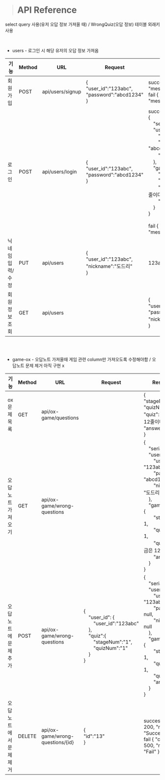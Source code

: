 > # API Reference

select query 사용(유저 오답 정보 가져올 때) / WrongQuiz(오답 정보) 테이블 외래키 사용

<br/>

* users - 로그인 시 해당 유저의 오답 정보 가져옴

|기능|Method|URL|Request|Response|
|----------|-----|---------|-----------|-------------|
  |회원가입   |POST|api/users/signup|{<br/>"user_id":"123abc",<br/> "password":"abcd1234"<br/>}|succes { "code" : 200, "message" : "Success" }<br/>fail { "code" : 500, "message" : "Fail" }|
|로그인|POST|api/users/login|{<br/>"user_id":"123abc",<br/> "password":"abcd1234"<br/>}|succes<br/>{<br/>&emsp;"serial_id": 1,<br/>&emsp;"user_id": {<br/>&emsp;&emsp;"user_id": "123abc",<br/>&emsp;&emsp;"password": "abcd1234",<br/>&emsp;&emsp;"nickname": "도드리"<br/>&emsp;},<br/>&emsp;"gameOXQuiz": {<br/>&emsp;&emsp;"stageNum": 1,<br/>&emsp;&emsp;"quizNum": 1,<br/>&emsp;&emsp;"quiz": "가야금은 12줄이다."<br/>&emsp;&emsp;"answer": 1<br/>&emsp;}<br/>}<br><br/>fail { "code" : 500, "message" : "Fail" }|
|닉네임 입력/수정|PUT|api/users|{<br/>"user_id":"123abc",<br/> "nickname":"도드리"<br/>}|123abc|
|회원 정보 조회|GET|api/users||{<br/>"user_id":"123abc",<br/> "password":"abcd1234",<br/> "nickname":"도드리"<br/>}|

<br/><br/>

* game-ox - 오답노트 가져올때 게임 관련 column만 가져오도록 수정해야함 / 오답노트 문제 제거 아직 구현 x

|기능|Method|URL|Request|Response|
|----------|-----|---------|-----------|-------------|
  |ox문제 목록|GET|api/ox-game/questions||{<br/>"stageNum":1,<br/> "quizNum":1,<br/>"quiz":"가야금은 12줄이다.",<br/>"answer":1<br/>}|
|오답노트 가져오기|GET|api/ox-game/wrong-questions||{<br/>&emsp;"serial_id": 1,<br/>&emsp;"user_id": {<br/>&emsp;&emsp;"user_id": "123abc",<br/>&emsp;&emsp;"password": "abcd1234",<br/>&emsp;&emsp;"nickname": "도드리"<br/>&emsp;},<br/>&emsp;"gameOXQuiz": {<br/>&emsp;&emsp;"stageNum": 1,<br/>&emsp;&emsp;"quizNum": 1,<br/>&emsp;&emsp;"quiz": "가야금은 12줄이다."<br/>&emsp;&emsp;"answer": 1<br/>&emsp;}<br/>}|
|오답노트에 문제 추가|POST|api/ox-game/wrong-questions|{<br/>&emsp;"user_id": {<br/>&emsp;&emsp;"user_id":"123abc"<br/>&emsp;},<br/>&emsp;"quiz":{<br/>&emsp;&emsp;"stageNum":"1",<br/>&emsp;&emsp;"quizNum":"1"<br>&emsp;}<br/>}|{<br/>&emsp;"serial_id": 1,<br/>&emsp;"user_id": {<br/>&emsp;&emsp;"user_id": "123abc",<br/>&emsp;&emsp;"password": null,<br/>&emsp;&emsp;"nickname": null<br/>&emsp;},<br/>&emsp;"gameOXQuiz": {<br/>&emsp;&emsp;"stageNum": 1,<br/>&emsp;&emsp;"quizNum": 1,<br/>&emsp;&emsp;"quiz": null<br/>&emsp;&emsp;"answer": 0<br/>&emsp;}<br/>}|
|오답노트에서 문제 제거|DELETE|api/ox-game/wrong-questions/{id}|{<br/>"id":"13"<br/>}|succes { "code" : 200, "message" : "Success" }<br/>fail { "code" : 500, "message" : "Fail" }|
